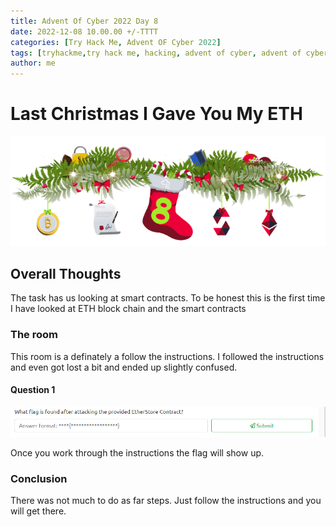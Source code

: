 ```yaml
---
title: Advent Of Cyber 2022 Day 8
date: 2022-12-08 10.00.00 +/-TTTT
categories: [Try Hack Me, Advent OF Cyber 2022]
tags: [tryhackme,try hack me, hacking, advent of cyber, advent of cyber 2022, advent of cyber day 8]     # TAG names should always be lowercase
author: me
---
```


# **Last Christmas I Gave You My ETH**

![banner](/assets/AOCD8/day8.png)

## Overall Thoughts

The task has us looking at smart contracts.  To be honest this is the first time I have looked at ETH block chain and the smart contracts

### The room 

This room is a definately a follow the instructions.  I followed the instructions and even got lost a bit and ended up slightly confused.

#### Question 1

![q1](/assets/AOCD8/q1.png) 

Once you work through the instructions the flag will show up.

### Conclusion
There was not much to do as far steps.  Just follow the instructions and you will get there.
